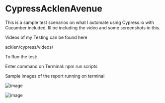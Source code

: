 # CypressAcklenAvenue

This is a sample test scenarios on what I automate using Cypress.io with Cucumber included. Ill be including the video and some screenshots in this. 

Videos of my Testing can be found here

acklen/cypress/videos/

To Run the test:

Enter command on Terminal: npm run scripts

Sample images of the report running on terminal

![image](https://user-images.githubusercontent.com/1192934/109746716-ccaad200-7c10-11eb-8416-6715bc74bace.png)

![image](https://user-images.githubusercontent.com/1192934/109746639-b0a73080-7c10-11eb-8578-1539718a608b.png)

